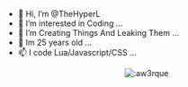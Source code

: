 - 👋 Hi, I’m @TheHyperL
- 👀 I’m interested in Coding ...
- 🌱 I’m Creating Things And Leaking Them ...
- 💞️ Im 25 years old ...
- 📫 I code Lua/Javascript/CSS ...




<div align="center">
    <img src="https://count.getloli.com/get/@:aw3rque?theme=rule34" alt=":aw3rque" />
</div>

